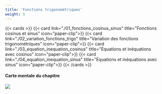 ```yaml
---
title: 'Fonctions trigonométriques'
weight: 5
---
```


{{< cards >}}
  {{< card link="./01_fonctions_cosinus_sinus" title="Fonctions cosinus et sinus" icon="paper-clip">}}
  {{< card link="./02_variation_fonctions_trigo" title="Variation des fonctions trigonométriques" icon="paper-clip">}}
  {{< card link="./03_equation_inequation_cosinus" title="Équations et inéquations avec cosinus" icon="paper-clip">}}
  {{< card link="./04_equation_inequation_sinus" title="Équations et inéquations avec sinus" icon="paper-clip">}}
{{< /cards >}}

#### Carte mentale du chapitre

![](/images/image20.png)